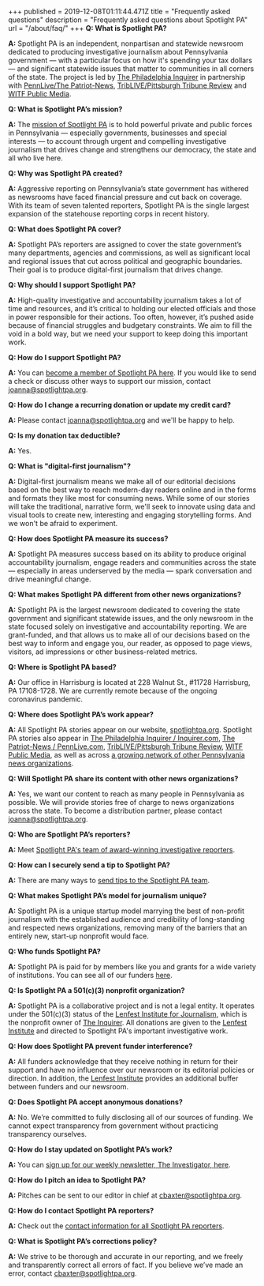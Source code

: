 +++
published = 2019-12-08T01:11:44.471Z
title = "Frequently asked questions"
description = "Frequently asked questions about Spotlight PA"
url = "/about/faq/"
+++
**Q: What is Spotlight PA?**

**A:** Spotlight PA is an independent, nonpartisan and statewide newsroom dedicated to producing investigative journalism about Pennsylvania government — with a particular focus on how it's spending your tax dollars — and significant statewide issues that matter to communities in all corners of the state. The project is led by [The Philadelphia Inquirer](https://www.inquirer.com) in partnership with [PennLive/The Patriot-News](https://www.pennlive.com), [TribLIVE/Pittsburgh Tribune Review](https://www.triblive.com) and [WITF Public Media](https://www.witf.org).

**Q: What is Spotlight PA’s mission?**

**A:** The [mission of Spotlight PA](https://www.spotlightpa.org/about/) is to hold powerful private and public forces in Pennsylvania — especially governments, businesses and special interests — to account through urgent and compelling investigative journalism that drives change and strengthens our democracy, the state and all who live here.

**Q: Why was Spotlight PA created?**

**A:** Aggressive reporting on Pennsylvania’s state government has withered as newsrooms have faced financial pressure and cut back on coverage. With its team of seven talented reporters, Spotlight PA is the single largest expansion of the statehouse reporting corps in recent history.

**Q: What does Spotlight PA cover?**

**A:** Spotlight PA’s reporters are assigned to cover the state government’s many departments, agencies and commissions, as well as significant local and regional issues that cut across political and geographic boundaries. Their goal is to produce digital-first journalism that drives change.

**Q: Why should I support Spotlight PA?**

**A:** High-quality investigative and accountability journalism takes a lot of time and resources, and it’s critical to holding our elected officials and those in power responsible for their actions. Too often, however, it’s pushed aside because of financial struggles and budgetary constraints. We aim to fill the void in a bold way, but we need your support to keep doing this important work.

**Q: How do I support Spotlight PA?**

**A:** You can [become a member of Spotlight PA here](https://www.spotlightpa.org/donate). If you would like to send a check or discuss other ways to support our mission, contact [joanna@spotlightpa.org](mailto:joanna@spotlightpa.org).

**Q: How do I change a recurring donation or update my credit card?**

**A:** Please contact [joanna@spotlightpa.org](mailto:joanna@spotlightpa.org) and we'll be happy to help.

**Q: Is my donation tax deductible?**

**A:** Yes.

**Q: What is "digital-first journalism"?**

**A:** Digital-first journalism means we make all of our editorial decisions based on the best way to reach modern-day readers online and in the forms and formats they like most for consuming news. While some of our stories will take the traditional, narrative form, we'll seek to innovate using data and visual tools to create new, interesting and engaging storytelling forms. And we won't be afraid to experiment.

**Q: How does Spotlight PA measure its success?**

**A:** Spotlight PA measures success based on its ability to produce original accountability journalism, engage readers and communities across the state — especially in areas underserved by the media — spark conversation and drive meaningful change.

**Q: What makes Spotlight PA different from other news organizations?**

**A:** Spotlight PA is the largest newsroom dedicated to covering the state government and significant statewide issues, and the only newsroom in the state focused solely on investigative and accountability reporting. We are grant-funded, and that allows us to make all of our decisions based on the best way to inform  and engage you, our reader, as opposed to page views, visitors, ad impressions or other business-related metrics.

**Q: Where is Spotlight PA based?**

**A:** Our office in Harrisburg is located at 228 Walnut St., #11728
Harrisburg, PA 17108-1728. We are currently remote because of the ongoing coronavirus pandemic.

**Q: Where does Spotlight PA’s work appear?**

**A:** All Spotlight PA stories appear on our website, [spotlightpa.org](https://www.spotlightpa.org). Spotlight PA stories also appear in [The Philadelphia Inquirer / Inquirer.com](https://www.inquirer.com), [The Patriot-News / PennLive.com](https://www.pennlive.com), [TribLIVE/Pittsburgh Tribune Review](https://www.triblive.com), [WITF Public Media](https://www.witf.org), as well as across [a growing network of other Pennsylvania news organizations](/about/partners/).

**Q: Will Spotlight PA share its content with other news organizations?**

**A:** Yes, we want our content to reach as many people in Pennsylvania as possible. We will provide stories free of charge to news organizations across the state. To become a distribution partner, please contact [joanna@spotlightpa.org](mailto:joanna@spotlightpa.org).

**Q: Who are Spotlight PA’s reporters?**

**A:** Meet [Spotlight PA's team of award-winning investigative reporters](https://www.spotlightpa.org/about/staff/).

**Q: How can I securely send a tip to Spotlight PA?**

**A:** There are many ways to [send tips to the Spotlight PA team](https://www.spotlightpa.org/tips/).

**Q: What makes Spotlight PA’s model for journalism unique?**

**A:** Spotlight PA is a unique startup model marrying the best of non-profit journalism with the established audience and credibility of long-standing and respected news organizations, removing many of the barriers that an entirely new, start-up nonprofit would face.

**Q: Who funds Spotlight PA?**

**A:** Spotlight PA is paid for by members like you and grants for a wide variety of institutions. You can see all of our funders [here](/support/).

**Q: Is Spotlight PA a 501(c)(3) nonprofit organization?**

**A:** Spotlight PA is a collaborative project and is not a legal entity. It operates under the 501(c)(3) status of the [Lenfest Institute for Journalism](https://www.lenfestinstitute.org/), which is the nonprofit owner of [The Inquirer](https://www.inquirer.com). All donations are given to the [Lenfest Institute](https://www.lenfestinstitute.org/) and directed to Spotlight PA's important investigative work.

**Q: How does Spotlight PA prevent funder interference?**

**A:** All funders acknowledge that they receive nothing in return for their support and have no influence over our newsroom or its editorial policies or direction. In addition, the [Lenfest Institute](https://www.lenfestinstitute.org/) provides an additional buffer between funders and our newsroom.

**Q: Does Spotlight PA accept anonymous donations?**

**A:** No. We’re committed to fully disclosing all of our sources of funding. We cannot expect transparency from government without practicing transparency ourselves.

**Q: How do I stay updated on Spotlight PA’s work?**

**A:** You can [sign up for our weekly newsletter, The Investigator, here](https://www.spotlightpa.org/newsletters).

**Q: How do I pitch an idea to Spotlight PA?**

**A:** Pitches can be sent to our editor in chief at [cbaxter@spotlightpa.org](mailto:cbaxter@spotlightpa.org).

**Q: How do I contact Spotlight PA reporters?**

**A:** Check out the [contact information for all Spotlight PA reporters](https://www.spotlightpa.org/about/staff/).

**Q: What is Spotlight PA’s corrections policy?**

**A:** We strive to be thorough and accurate in our reporting, and we freely and transparently correct all errors of fact. If you believe we’ve made an error, contact [cbaxter@spotlightpa.org](mailto:cbaxter@spotlightpa.org).
